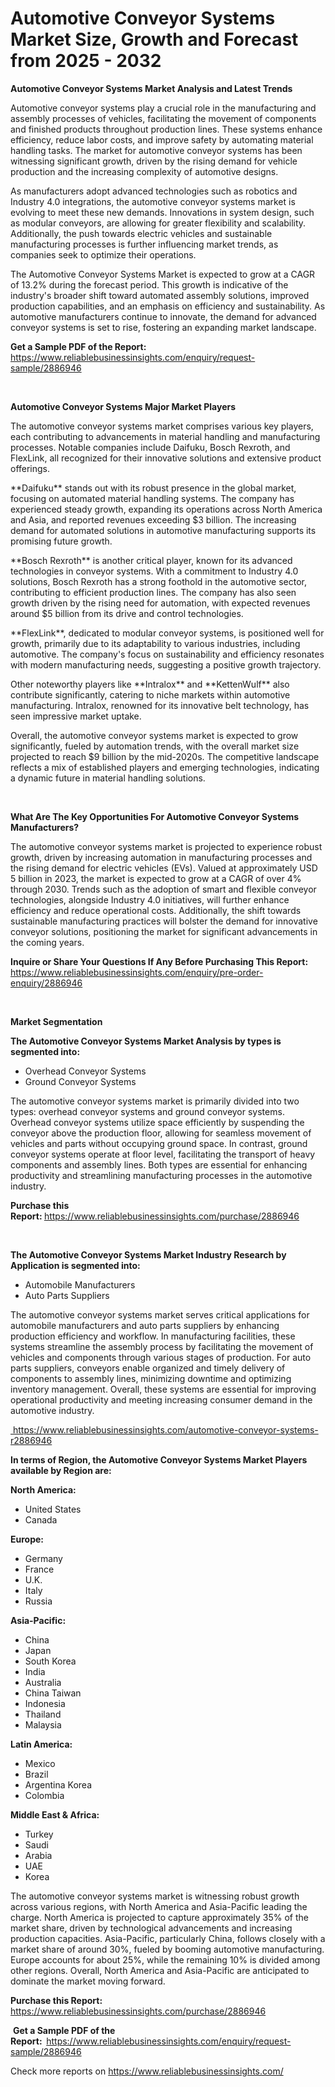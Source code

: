 <p><h1>Automotive Conveyor Systems Market Size, Growth and Forecast from 2025 - 2032</h1></p><p><strong>Automotive Conveyor Systems Market Analysis and Latest Trends</strong></p>
<p><p>Automotive conveyor systems play a crucial role in the manufacturing and assembly processes of vehicles, facilitating the movement of components and finished products throughout production lines. These systems enhance efficiency, reduce labor costs, and improve safety by automating material handling tasks. The market for automotive conveyor systems has been witnessing significant growth, driven by the rising demand for vehicle production and the increasing complexity of automotive designs.</p><p>As manufacturers adopt advanced technologies such as robotics and Industry 4.0 integrations, the automotive conveyor systems market is evolving to meet these new demands. Innovations in system design, such as modular conveyors, are allowing for greater flexibility and scalability. Additionally, the push towards electric vehicles and sustainable manufacturing processes is further influencing market trends, as companies seek to optimize their operations.</p><p>The Automotive Conveyor Systems Market is expected to grow at a CAGR of 13.2% during the forecast period. This growth is indicative of the industry's broader shift toward automated assembly solutions, improved production capabilities, and an emphasis on efficiency and sustainability. As automotive manufacturers continue to innovate, the demand for advanced conveyor systems is set to rise, fostering an expanding market landscape.</p></p>
<p><strong>Get a Sample PDF of the Report:&nbsp;</strong> <a href="https://www.reliablebusinessinsights.com/enquiry/request-sample/2886946?utm_campaign=3288&utm_medium=2&utm_source=Github&utm_content=ia&utm_term=13032025&utm_id=automotive-conveyor-systems">https://www.reliablebusinessinsights.com/enquiry/request-sample/2886946</a></p>
<p>&nbsp;</p>
<p><strong>Automotive Conveyor Systems Major Market Players</strong></p>
<p><p>The automotive conveyor systems market comprises various key players, each contributing to advancements in material handling and manufacturing processes. Notable companies include Daifuku, Bosch Rexroth, and FlexLink, all recognized for their innovative solutions and extensive product offerings.</p><p>**Daifuku** stands out with its robust presence in the global market, focusing on automated material handling systems. The company has experienced steady growth, expanding its operations across North America and Asia, and reported revenues exceeding $3 billion. The increasing demand for automated solutions in automotive manufacturing supports its promising future growth.</p><p>**Bosch Rexroth** is another critical player, known for its advanced technologies in conveyor systems. With a commitment to Industry 4.0 solutions, Bosch Rexroth has a strong foothold in the automotive sector, contributing to efficient production lines. The company has also seen growth driven by the rising need for automation, with expected revenues around $5 billion from its drive and control technologies.</p><p>**FlexLink**, dedicated to modular conveyor systems, is positioned well for growth, primarily due to its adaptability to various industries, including automotive. The company's focus on sustainability and efficiency resonates with modern manufacturing needs, suggesting a positive growth trajectory.</p><p>Other noteworthy players like **Intralox** and **KettenWulf** also contribute significantly, catering to niche markets within automotive manufacturing. Intralox, renowned for its innovative belt technology, has seen impressive market uptake.</p><p>Overall, the automotive conveyor systems market is expected to grow significantly, fueled by automation trends, with the overall market size projected to reach $9 billion by the mid-2020s. The competitive landscape reflects a mix of established players and emerging technologies, indicating a dynamic future in material handling solutions.</p></p>
<p>&nbsp;</p>
<p><strong>What Are The Key Opportunities For Automotive Conveyor Systems Manufacturers?</strong></p>
<p><p>The automotive conveyor systems market is projected to experience robust growth, driven by increasing automation in manufacturing processes and the rising demand for electric vehicles (EVs). Valued at approximately USD 5 billion in 2023, the market is expected to grow at a CAGR of over 4% through 2030. Trends such as the adoption of smart and flexible conveyor technologies, alongside Industry 4.0 initiatives, will further enhance efficiency and reduce operational costs. Additionally, the shift towards sustainable manufacturing practices will bolster the demand for innovative conveyor solutions, positioning the market for significant advancements in the coming years.</p></p>
<p><strong>Inquire or Share Your Questions If Any Before Purchasing This Report:</strong> <a href="https://www.reliablebusinessinsights.com/enquiry/pre-order-enquiry/2886946?utm_campaign=3288&utm_medium=2&utm_source=Github&utm_content=ia&utm_term=13032025&utm_id=automotive-conveyor-systems">https://www.reliablebusinessinsights.com/enquiry/pre-order-enquiry/2886946</a></p>
<p>&nbsp;</p>
<p><strong>Market Segmentation</strong></p>
<p><strong>The Automotive Conveyor Systems Market Analysis by types is segmented into:</strong></p>
<p><ul><li>Overhead Conveyor Systems</li><li>Ground Conveyor Systems</li></ul></p>
<p><p>The automotive conveyor systems market is primarily divided into two types: overhead conveyor systems and ground conveyor systems. Overhead conveyor systems utilize space efficiently by suspending the conveyor above the production floor, allowing for seamless movement of vehicles and parts without occupying ground space. In contrast, ground conveyor systems operate at floor level, facilitating the transport of heavy components and assembly lines. Both types are essential for enhancing productivity and streamlining manufacturing processes in the automotive industry.</p></p>
<p><strong>Purchase this Report:&nbsp;</strong><a href="https://www.reliablebusinessinsights.com/purchase/2886946?utm_campaign=3288&utm_medium=2&utm_source=Github&utm_content=ia&utm_term=13032025&utm_id=automotive-conveyor-systems">https://www.reliablebusinessinsights.com/purchase/2886946</a></p>
<p>&nbsp;</p>
<p><strong>The Automotive Conveyor Systems Market Industry Research by Application is segmented into:</strong></p>
<p><ul><li>Automobile Manufacturers</li><li>Auto Parts Suppliers</li></ul></p>
<p><p>The automotive conveyor systems market serves critical applications for automobile manufacturers and auto parts suppliers by enhancing production efficiency and workflow. In manufacturing facilities, these systems streamline the assembly process by facilitating the movement of vehicles and components through various stages of production. For auto parts suppliers, conveyors enable organized and timely delivery of components to assembly lines, minimizing downtime and optimizing inventory management. Overall, these systems are essential for improving operational productivity and meeting increasing consumer demand in the automotive industry.</p></p>
<p><a href="https://www.reliablebusinessinsights.com/automotive-conveyor-systems-r2886946?utm_campaign=3288&utm_medium=2&utm_source=Github&utm_content=ia&utm_term=13032025&utm_id=automotive-conveyor-systems">&nbsp;https://www.reliablebusinessinsights.com/automotive-conveyor-systems-r2886946</a></p>
<p><strong>In terms of Region, the Automotive Conveyor Systems Market Players available by Region are:</strong></p>
<p>
    <p> <strong> North America: </strong>
        <ul>
            <li>United States</li>
            <li>Canada</li>
        </ul>
        </p> 
    <p> <strong> Europe: </strong>
        <ul>
            <li>Germany</li>
            <li>France</li>
            <li>U.K.</li>
            <li>Italy</li>
            <li>Russia</li>
        </ul>
        </p> 
    <p> <strong> Asia-Pacific: </strong>
        <ul>
            <li>China</li>
            <li>Japan</li>
            <li>South Korea</li>
            <li>India</li>
            <li>Australia</li>
            <li>China Taiwan</li>
            <li>Indonesia</li>
            <li>Thailand</li>
            <li>Malaysia</li>
        </ul>
        </p> 
    <p> <strong> Latin America: </strong>
        <ul>
            <li>Mexico</li>
            <li>Brazil</li>
            <li>Argentina Korea</li>
            <li>Colombia</li>
        </ul>
        </p> 
    <p> <strong> Middle East & Africa: </strong>
        <ul>
            <li>Turkey</li>
            <li>Saudi</li>
            <li>Arabia</li>
            <li>UAE</li>
            <li>Korea</li>
        </ul>
    </p>
    </p>
<p><p>The automotive conveyor systems market is witnessing robust growth across various regions, with North America and Asia-Pacific leading the charge. North America is projected to capture approximately 35% of the market share, driven by technological advancements and increasing production capacities. Asia-Pacific, particularly China, follows closely with a market share of around 30%, fueled by booming automotive manufacturing. Europe accounts for about 25%, while the remaining 10% is divided among other regions. Overall, North America and Asia-Pacific are anticipated to dominate the market moving forward.</p></p>
<p><strong>Purchase this Report: </strong><a href="https://www.reliablebusinessinsights.com/purchase/2886946?utm_campaign=3288&utm_medium=2&utm_source=Github&utm_content=ia&utm_term=13032025&utm_id=automotive-conveyor-systems">https://www.reliablebusinessinsights.com/purchase/2886946</a></p>
<p>&nbsp;<strong>Get a Sample PDF of the Report:&nbsp;&nbsp;</strong><a href="https://www.reliablebusinessinsights.com/enquiry/request-sample/2886946?utm_campaign=3288&utm_medium=2&utm_source=Github&utm_content=ia&utm_term=13032025&utm_id=automotive-conveyor-systems">https://www.reliablebusinessinsights.com/enquiry/request-sample/2886946</a></p>
<p><strong></strong></p>
<p>Check more reports on <a href="https://www.reliablebusinessinsights.com/?utm_campaign=3288&utm_medium=2&utm_source=Github&utm_content=ia&utm_term=13032025&utm_id=automotive-conveyor-systems">https://www.reliablebusinessinsights.com/</a></p>